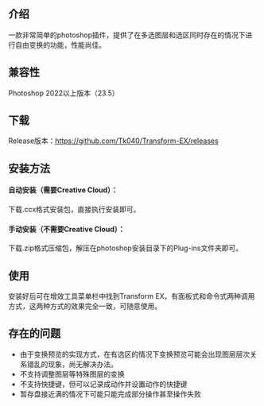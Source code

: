 ## 介绍

一款非常简单的photoshop插件，提供了在多选图层和选区同时存在的情况下进行自由变换的功能，性能尚佳。

## 兼容性

Photoshop 2022以上版本（23.5）

## 下载

Release版本：https://github.com/Tk040/Transform-EX/releases

## 安装方法

#### 自动安装（需要Creative Cloud）：

下载.ccx格式安装包，直接执行安装即可。

#### 手动安装（不需要Creative Cloud）：

下载.zip格式压缩包，解压在photoshop安装目录下的Plug-ins文件夹即可。

## 使用

安装好后可在增效工具菜单栏中找到Transform EX，有面板式和命令式两种调用方式，这两种方式的效果完全一致，可随意使用。

## 存在的问题

* 由于变换预览的实现方式，在有选区的情况下变换预览可能会出现图层层次关系错乱的现象，尚无解决办法。
* 不支持调整图层等特殊图层的变换
* 不支持快捷键，但可以记录成动作并设置动作的快捷键
* 暂存盘接近满的情况下可能只能完成部分操作甚至操作失败
